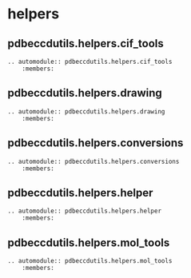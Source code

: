 # helpers

## pdbeccdutils.helpers.cif_tools

```{eval-rst}
.. automodule:: pdbeccdutils.helpers.cif_tools
    :members:
```

## pdbeccdutils.helpers.drawing

```{eval-rst}
.. automodule:: pdbeccdutils.helpers.drawing
    :members:
```

## pdbeccdutils.helpers.conversions

```{eval-rst}
.. automodule:: pdbeccdutils.helpers.conversions
    :members:
```

## pdbeccdutils.helpers.helper

```{eval-rst}
.. automodule:: pdbeccdutils.helpers.helper
    :members:
```

## pdbeccdutils.helpers.mol_tools

```{eval-rst}
.. automodule:: pdbeccdutils.helpers.mol_tools
    :members:
```
